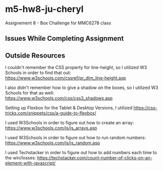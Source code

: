 # m5-hw8-ju-cheryl
Assignement 8 - Box Challenge for MMC6278 class

## Issues While Completing Assignment


## Outside Resources
I couldn't remember the CSS property for line-height, so I utilized W3 Schools in order to find that out: https://www.w3schools.com/cssref/pr_dim_line-height.asp

I also didn't remember how to give a shadow on the boxes, so I utilized W3 Schools for that as well: https://www.w3schools.com/css/css3_shadows.asp

Setting up Flexbox for the Tablet & Desktop Versions, I utilized https://css-tricks.com/snippets/css/a-guide-to-flexbox/

I used W3Schools in order to figure out how to create an array: https://www.w3schools.com/js/js_arrays.asp

I used W3Schools in order to figure out how to run random numbers: https://www.w3schools.com/js/js_random.asp

I used Techstacker in order to figure out how to add numbers each time to the win/losses: https://techstacker.com/count-number-of-clicks-on-an-element-with-javascript/
